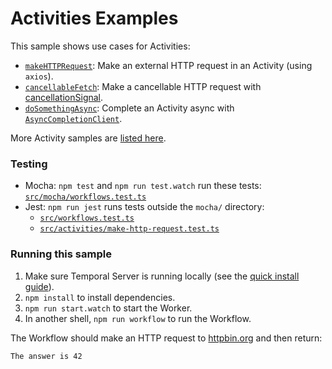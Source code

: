 # Activities Examples

This sample shows use cases for Activities:

- [`makeHTTPRequest`](./src/activities/index.ts): Make an external HTTP request in an Activity (using `axios`).
- [`cancellableFetch`](./src/activities/cancellable-fetch.ts): Make a cancellable HTTP request with [cancellationSignal](https://docs.temporal.io/application-development/testing/#cancel-an-activity).
- [`doSomethingAsync`](./src/activities/async-completion.ts): Complete an Activity async with [`AsyncCompletionClient`](https://typescript.temporal.io/api/classes/client.AsyncCompletionClient/#complete).

More Activity samples are [listed here](https://github.com/temporalio/samples-typescript/#activity-apis-and-design-patterns).

### Testing

- Mocha: `npm test` and `npm run test.watch` run these tests: [`src/mocha/workflows.test.ts`](./src/mocha/workflows.test.ts)
- Jest: `npm run jest` runs tests outside the `mocha/` directory:
  - [`src/workflows.test.ts`](./src/workflows.test.ts)
  - [`src/activities/make-http-request.test.ts`](./src/activities/make-http-request.test.ts)

### Running this sample

1. Make sure Temporal Server is running locally (see the [quick install guide](https://docs.temporal.io/clusters/quick-install)).
2. `npm install` to install dependencies.
3. `npm run start.watch` to start the Worker.
4. In another shell, `npm run workflow` to run the Workflow.

The Workflow should make an HTTP request to [httpbin.org](https://httpbin.org/) and then return:

```
The answer is 42
```
